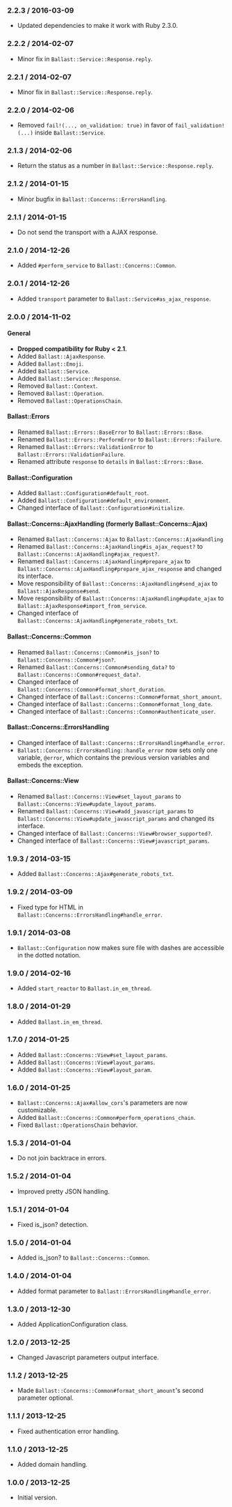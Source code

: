 ### 2.2.3 / 2016-03-09

* Updated dependencies to make it work with Ruby 2.3.0.

### 2.2.2 / 2014-02-07

* Minor fix in `Ballast::Service::Response.reply`.

### 2.2.1 / 2014-02-07

* Minor fix in `Ballast::Service::Response.reply`.

### 2.2.0 / 2014-02-06

* Removed `fail!(..., on_validation: true)` in favor of `fail_validation!(...)` inside `Ballast::Service`.

### 2.1.3 / 2014-02-06

* Return the status as a number in `Ballast::Service::Response.reply`.

### 2.1.2 / 2014-01-15

* Minor bugfix in `Ballast::Concerns::ErrorsHandling`.

### 2.1.1 / 2014-01-15

* Do not send the transport with a AJAX response.

### 2.1.0 / 2014-12-26

* Added `#perform_service` to `Ballast::Concerns::Common`.

### 2.0.1 / 2014-12-26

* Added `transport` parameter to `Ballast::Service#as_ajax_response`.

### 2.0.0 / 2014-11-02

#### General

* **Dropped compatibility for Ruby < 2.1**.
* Added `Ballast::AjaxResponse`.
* Added `Ballast::Emoji`.
* Added `Ballast::Service`.
* Added `Ballast::Service::Response`.
* Removed `Ballast::Context`.
* Removed `Ballast::Operation`.
* Removed `Ballast::OperationsChain`.

#### Ballast::Errors

* Renamed `Ballast::Errors::BaseError` to `Ballast::Errors::Base`.
* Renamed `Ballast::Errors::PerformError` to `Ballast::Errors::Failure`.
* Renamed `Ballast::Errors::ValidationError` to `Ballast::Errors::ValidationFailure`.
* Renamed attribute `response` to `details` in `Ballast::Errors::Base`.

#### Ballast::Configuration

* Added `Ballast::Configuration#default_root`.
* Added `Ballast::Configuration#default_environment`.
* Changed interface of `Ballast::Configuration#initialize`.

#### Ballast::Concerns::AjaxHandling (formerly Ballast::Concerns::Ajax)

* Renamed `Ballast::Concerns::Ajax` to `Ballast::Concerns::AjaxHandling`
* Renamed `Ballast::Concerns::AjaxHandling#is_ajax_request?` to `Ballast::Concerns::AjaxHandling#ajax_request?`.
* Renamed `Ballast::Concerns::AjaxHandling#prepare_ajax` to `Ballast::Concerns::AjaxHandling#prepare_ajax_response` and changed its interface.
* Move responsibility of `Ballast::Concerns::AjaxHandling#send_ajax` to `Ballast::AjaxResponse#send`.
* Move responsibility of `Ballast::Concerns::AjaxHandling#update_ajax` to `Ballast::AjaxResponse#import_from_service`.
* Changed interface of `Ballast::Concerns::AjaxHandling#generate_robots_txt`.

#### Ballast::Concerns::Common

* Renamed `Ballast::Concerns::Common#is_json?` to `Ballast::Concerns::Common#json?`.
* Renamed `Ballast::Concerns::Common#sending_data?` to `Ballast::Concerns::Common#request_data?`.
* Changed interface of `Ballast::Concerns::Common#format_short_duration`.
* Changed interface of `Ballast::Concerns::Common#format_short_amount`.
* Changed interface of `Ballast::Concerns::Common#format_long_date`.
* Changed interface of `Ballast::Concerns::Common#authenticate_user`.

#### Ballast::Concerns::ErrorsHandling

* Changed interface of `Ballast::Concerns::ErrorsHandling#handle_error`.
* `Ballast::Concerns::ErrorsHandling::handle_error` now sets only one variable, `@error`, which contains the previous version variables and embeds the exception.

#### Ballast::Concerns::View

* Renamed `Ballast::Concerns::View#set_layout_params` to `Ballast::Concerns::View#update_layout_params`.
* Renamed `Ballast::Concerns::View#add_javascript_params` to `Ballast::Concerns::View#update_javascript_params` and changed its interface.
* Changed interface of `Ballast::Concerns::View#browser_supported?`.
* Changed interface of `Ballast::Concerns::View#javascript_params`.

### 1.9.3 / 2014-03-15

* Added `Ballast::Concerns::Ajax#generate_robots_txt`.

### 1.9.2 / 2014-03-09

* Fixed type for HTML in `Ballast::Concerns::ErrorsHandling#handle_error`.

### 1.9.1 / 2014-03-08

* `Ballast::Configuration` now makes sure file with dashes are accessible in the dotted notation.

### 1.9.0 / 2014-02-16

* Added `start_reactor` to `Ballast.in_em_thread`.

### 1.8.0 / 2014-01-29

* Added `Ballast.in_em_thread`.

### 1.7.0 / 2014-01-25

* Added `Ballast::Concerns::View#set_layout_params`.
* Added `Ballast::Concerns::View#layout_params`.
* Added `Ballast::Concerns::View#layout_param`.

### 1.6.0 / 2014-01-25

* `Ballast::Concerns::Ajax#allow_cors`'s parameters are now customizable.
* Added `Ballast::Concerns::Common#perform_operations_chain`.
* Fixed `Ballast::OperationsChain` behavior.

### 1.5.3 / 2014-01-04

* Do not join backtrace in errors.

### 1.5.2 / 2014-01-04

* Improved pretty JSON handling.

### 1.5.1 / 2014-01-04

* Fixed is_json? detection.

### 1.5.0 / 2014-01-04

* Added is_json? to `Ballast::Concerns::Common`.

### 1.4.0 / 2014-01-04

* Added format parameter to `Ballast::ErrorsHandling#handle_error`.

### 1.3.0 / 2013-12-30

* Added ApplicationConfiguration class.

### 1.2.0 / 2013-12-25

* Changed Javascript parameters output interface.

### 1.1.2 / 2013-12-25

* Made `Ballast::Concerns::Common#format_short_amount`'s second parameter optional.

### 1.1.1 / 2013-12-25

* Fixed authentication error handling.

### 1.1.0 / 2013-12-25

* Added domain handling.

### 1.0.0 / 2013-12-25

* Initial version.
